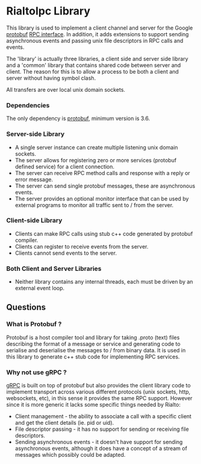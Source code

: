# RialtoIpc Library

This library is used to implement a client channel and server for the Google [protobuf][1] [RPC interface][2].
In addition, it adds extensions to support sending asynchronous events and passing unix file descriptors in RPC
calls and events.

The 'library' is actually three libraries, a client side and server side library and a 'common' library that
contains shared code between server and client.  The reason for this is to allow a process to be both a client
and server without having symbol clash.

All transfers are over local unix domain sockets.

### Dependencies
The only dependency is [protobuf][1], minimum version is 3.6.

### Server-side Library
* A single server instance can create multiple listening unix domain sockets.
* The server allows for registering zero or more services (protobuf defined service) for a client connection.
* The server can receive RPC method calls and response with a reply or error message.
* The server can send single protobuf messages, these are asynchronous events.
* The server provides an optional monitor interface that can be used by external programs to monitor all traffic sent
  to / from the server.

### Client-side Library
* Clients can make RPC calls using stub c++ code generated by protobuf compiler.
* Clients can register to receive events from the server.
* Clients cannot send events to the server.

### Both Client and Server Libraries
* Neither library contains any internal threads, each must be driven by an external event loop.


## Questions

### What is Protobuf ?
Protobuf is a host compiler tool and library for taking .proto (text) files describing the format of a message or
service and generating code to serialise and deserialise the messages to / from binary data.  It is used in this
library to generate c++ stub code for implementing RPC services.

### Why not use gRPC ?
[gRPC][3] is built on top of protobuf but also provides the client library code to implement transport across various
different protocols (unix sockets, http, websockets, etc), in this sense it provides the same RPC support.  However
since it is more generic it lacks some specific things needed by Rialto:
* Client management - the ability to associate a call with a specific client and get the client details (ie. pid or uid).
* File descriptor passing - it has no support for sending or receiving file descriptors.
* Sending asynchronous events - it doesn't have support for sending asynchronous events, although it does have a concept
 of a stream of messages which possibly could be adapted.




[1]: https://developers.google.com/protocol-buffers
[2]: https://developers.google.com/protocol-buffers/docs/proto#services
[3]: https://grpc.io

